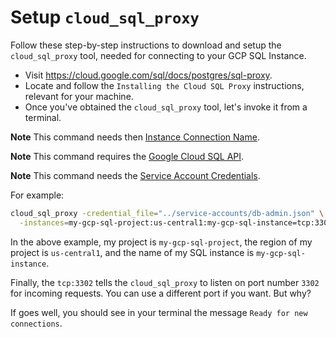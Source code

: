 # Setup `cloud_sql_proxy`
Follow these step-by-step instructions to download and setup the `cloud_sql_proxy` tool,
needed for connecting to your GCP SQL Instance.

- Visit https://cloud.google.com/sql/docs/postgres/sql-proxy.
- Locate and follow the `Installing the Cloud SQL Proxy` instructions, relevant
for your machine.
- Once you've obtained the `cloud_sql_proxy` tool, let's invoke it from a terminal.

**Note** This command needs then [Instance Connection Name](04-get-instance-connection-name.md).

**Note** This command requires the [Google Cloud SQL API](05-enable-google-cloud-sql-api.md).

**Note** This command needs the [Service Account Credentials](06-create-sql-instance-service-account.md).

For example:

```sh
cloud_sql_proxy -credential_file="../service-accounts/db-admin.json" \
  -instances=my-gcp-sql-project:us-central1:my-gcp-sql-instance=tcp:3302
```

In the above example, my project is `my-gcp-sql-project`, the region of my
project is `us-central1`, and the name of my SQL instance is `my-gcp-sql-instance`.

Finally, the `tcp:3302` tells the `cloud_sql_proxy` to listen on port number
`3302` for incoming requests.  You can use a different port if you want.  But why?

If goes well, you should see in your terminal the message `Ready for new connections`.

